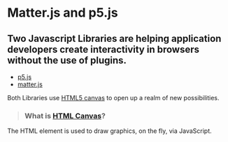 # Matter.js and p5.js

## Two Javascript Libraries are helping application developers create interactivity in browsers without the use of plugins.

*   [p5.js](http://p5js.org/)
*   [matter.js](https://github.com/liabru/matter-js)

Both Libraries use [HTML5 canvas][W3Schools] to open up a realm of new possibilities.  

> ### What is [HTML Canvas][W3Schools]? 
The HTML <canvas> element is used to draw graphics, on the fly, via JavaScript.

[W3Schools]:https://www.w3schools.com/html/html5_canvas.asp

